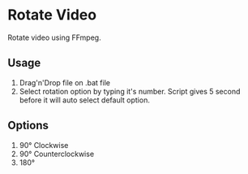 #  Rotate Video
Rotate video using FFmpeg.

## Usage
1. Drag'n'Drop file on .bat file
2. Select rotation option by typing it's number. Script gives 5 second before it will auto select default option.

## Options
1. 90° Clockwise
2. 90° Counterclockwise
3. 180°